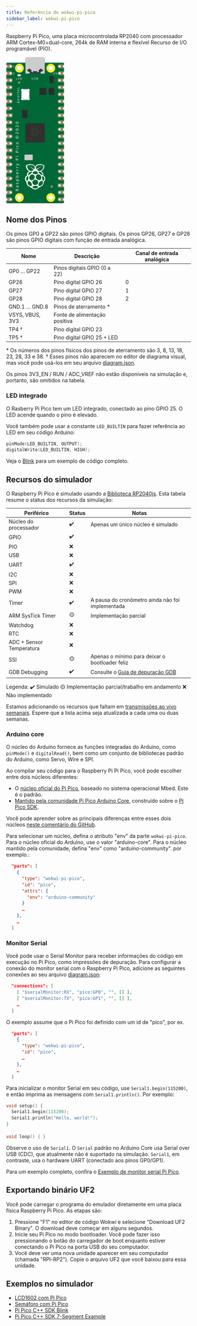 ```yaml
---
title: Referência do wokwi-pi-pico
sidebar_label: wokwi-pi-pico
---
```


Raspberry Pi Pico, uma placa microcontrolada RP2040 com processador ARM Cortex-M0+dual-core, 264k de RAM interna e flexível
Recurso de I/O programável (PIO).

![Raspberry Pi Pico](wokwi-pi-pico.svg)

## Nome dos Pinos

Os pinos GP0 a GP22 são pinos GPIO digitais. Os pinos GP26, GP27 e GP28 são pinos GPIO digitais com função de entrada analógica.

| Nome            | Descrição                     | Canal de entrada analógica |
| --------------- | ----------------------------- | -------------------------- |
| GP0 … GP22      | Pinos digitais GPIO (0 a 22)  |                            |
| GP26            | Pino digital GPIO 26          | 0                          |
| GP27            | Pino digital GPIO 27          | 1                          |
| GP28            | Pino digital GPIO 28          | 2                          |
| GND.1 … GND.8   | Pinos de aterramento \*       |                            |
| VSYS, VBUS, 3V3 | Fonte de alimentação positiva |                            |
| TP4 †           | Pino digital GPIO 23          |                            |
| TP5 †           | Pino digital GPIO 25 + LED    |                            |

\* Os números dos pinos físicos dos pinos de aterramento são 3, 8, 13, 18, 23, 28, 33 e 38.
† Esses pinos não aparecem no editor de diagrama visual, mas você pode usá-los em seu arquivo [diagram.json](../diagram-format).

Os pinos 3V3_EN / RUN / ADC_VREF não estão disponíveis na simulação e, portanto, são omitidos na tabela.

### LED integrado

O Rasberry Pi Pico tem um LED integrado, conectado ao pino GPIO 25. O LED acende quando o pino é elevado.

Você também pode usar a constante `LED_BUILTIN` para fazer referência ao LED em seu código Arduino:

```cpp
pinMode(LED_BUILTIN, OUTPUT);
digitalWrite(LED_BUILTIN, HIGH);
```

Veja o [Blink](https://wokwi.com/arduino/projects/297755575592157709) para um exemplo de código completo.

## Recursos do simulador

O Raspberry Pi Pico é simulado usando a [Biblioteca RP2040js](https://github.com/wokwi/rp2040js).
Esta tabela resume o status dos recursos da simulação:

| Periférico               | Status | Notas                                                |
| ------------------------ | ------ | ---------------------------------------------------- |
| Núcleo do processador    | ✔️     | Apenas um único núcleo é simulado                    |
| GPIO                     | ✔️     |                                                      |
| PIO                      | ❌     |                                                      |
| USB                      | ❌     |                                                      |
| UART                     | ✔️     |                                                      |
| I2C                      | ❌     |                                                      |
| SPI                      | ❌     |                                                      |
| PWM                      | ❌     |                                                      |
| Timer                    | ✔️     | A pausa do cronômetro ainda não foi implementada     |
| ARM SysTick Timer        | 🟡     | Implementação parcial                                |
| Watchdog                 | ❌     |                                                      |
| RTC                      | ❌     |                                                      |
| ADC + Sensor Temperatura | ❌     |                                                      |
| SSI                      | 🟡     | Apenas o mínimo para deixar o bootloader feliz       |
| GDB Debugging            | ✔️     | Consulte o [Guia de depuração GDB](../gdb-debugging) |

Legenda:
✔️ Simulado
🟡 Implementação parcial/trabalho em andamento
❌ Não implementado

Estamos adicionando os recursos que faltam em [transmissões ao vivo semanais](https://www.youtube.com/playlist?list=PLLomdjsHtJTxT-vdJHwa3z62dFXZnzYBm). Espere que a lista acima seja atualizada a cada uma ou duas semanas.

### Arduino core

O núcleo do Arduino fornece as funções integradas do Arduino, como `pinMode()` e `digitalRead()`, bem como um conjunto de bibliotecas padrão do Arduino, como Servo, Wire e SPI.

Ao compilar seu código para o Raspberry Pi Pi Pico, você pode escolher entre dois núcleos diferentes:

- O [núcleo oficial do Pi Pico](https://github.com/arduino/ArduinoCore-mbed), baseado no sistema operacional Mbed. Este é o padrão.
- [Mantido pela comunidade Pi Pico Arduino Core](https://github.com/earlephilhower/arduino-pico), construído sobre o [Pi Pico SDK](https://github.com/raspberrypi/pico-sdk).

Você pode aprender sobre as principais diferenças entre esses dois núcleos [neste comentário do GitHub](https://github.com/earlephilhower/arduino-pico/issues/117#issuecomment-830356795).

Para selecionar um núcleo, defina o atributo "env" da parte `wokwi-pi-pico`. Para o núcleo oficial do Arduino, use o valor "arduino-core". Para o núcleo mantido pela comunidade, defina "env" como "arduino-community". por exemplo.:

```json
  "parts": [
    {
      "type": "wokwi-pi-pico",
      "id": "pico",
      "attrs": {
        "env": "arduino-community"
      }
      …
    },
    …
  ]
```

### Monitor Serial

Você pode usar o Serial Monitor para receber informações do código em execução no Pi Pico, como impressões de depuração. Para configurar a conexão do monitor serial com o Raspberry Pi Pico, adicione as seguintes conexões ao seu arquivo [diagram.json](../diagram-format#onnections):

```json
  "connections": [
    [ "$serialMonitor:RX", "pico:GP0", "", [] ],
    [ "$serialMonitor:TX", "pico:GP1", "", [] ],
    …
  ]
```

O exemplo assume que o Pi Pico foi definido com um id de "pico", por ex.

```json
  "parts": [
    {
      "type": "wokwi-pi-pico",
      "id": "pico",
      …
    },
    …
  ]
```

Para inicializar o monitor Serial em seu código, use `Serial1.begin(115200)`, e então imprima as mensagens com `Serial1.println()`. Por exemplo:

```cpp
void setup() {
  Serial1.begin(115200);
  Serial1.println("Hello, world!");
}

void loop() { }
```

Observe o uso de `Serial1`. O `Serial` padrão no Arduino Core usa Serial over USB (CDC), que atualmente não é suportado na simulação. `Serial1`, em contraste, usa o hardware UART (conectado aos pinos GP0/GP1).

Para um exemplo completo, confira o [Exemplo de monitor serial Pi Pico](https://wokwi.com/arduino/projects/297755360074138125).

## Exportando binário UF2

Você pode carregar o programa do emulador diretamente em uma placa física Raspberry Pi Pico. As etapas são:

1. Pressione "F1" no editor de código Wokwi e selecione "Download UF2 Binary".
   O download deve começar em alguns segundos.
2. Inicie seu Pi Pico no modo bootloader. Você pode fazer isso pressionando o botão do carregador de boot enquanto estiver
   conectando o Pi Pico na porta USB do seu computador.
3. Você deve ver uma nova unidade aparecer em seu computador (chamada "RPI-RP2"). Copie o arquivo UF2 que você baixou para essa unidade.

## Exemplos no simulador

- [LCD1602 com Pi Pico](https://wokwi.com/arduino/projects/297323005822894602)
- [Semáforo com Pi Pico](https://wokwi.com/arduino/projects/297322571959894536)
- [Pi Pico C++ SDK Blink](https://wokwi.com/arduino/projects/298013072042230285)
- [Pi Pico C++ SDK 7-Segment Example](https://wokwi.com/arduino/projects/298014884249993738)
